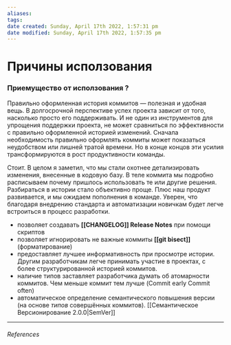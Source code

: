 ```yaml
---
aliases: 
tags: 
date created: Sunday, April 17th 2022, 1:57:31 pm
date modified: Sunday, April 17th 2022, 1:57:35 pm
---
```


# Причины исползования

### Приемущество от исползования ?

Правильно оформленная история коммитов — полезная и удобная вещь. В долгосрочной перспективе успех проекта зависит от того, насколько просто его поддерживать. И не один из инструментов для упрощения поддержки проекта, не может сравниться по эффективности с правильно оформленной историей изменений. Сначала необходимость правильно оформлять коммиты может показаться неудобством или лишней тратой времени. Но в конце концов эти усилия трансформируются в рост продуктивности команды.

Стоит. В целом я заметил, что мы стали охотнее детализировать изменения, внесенные в кодовую базу. В теле коммита мы подробно расписываем почему пришлось использовать те или другие решения. Разбираться в истории стало объективно проще. Плюс наш продукт развивается, и мы ожидаем пополнения в команде. Уверен, что благодаря внедрению стандарта и автоматизации новичкам будет легче встроиться в процесс разработки.

- позволяет создавать **[[CHANGELOG]] Release Notes** при помощи скриптов
- позволяет игнорировать не важные коммиты  **[[git bisect]]** (форматирование)
- предоставляет лучшее информативность при просмотре истории. Другим разработчикам легче принимать участие в проектах, с более структурированной историей коммитов.
- наличие типов заставляет разработчика думать об атомарности коммитов. Чем меньше коммит тем лучше (Commit early Commit often)
- автоматическое определение семантического повышения версии (на основе _типов_ совершённых коммитов). [[Семантическое Версионирование 2.0.0|SemVer]]  

---

###### References
